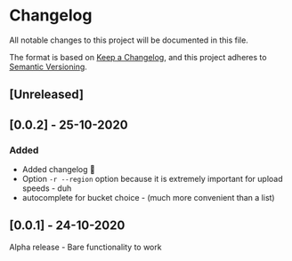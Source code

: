 # Changelog
All notable changes to this project will be documented in this file.

The format is based on [Keep a Changelog](https://keepachangelog.com/en/1.0.0/),
and this project adheres to [Semantic Versioning](https://semver.org/spec/v2.0.0.html).

## [Unreleased]

## [0.0.2] - 25-10-2020

### Added

- Added changelog 🎉
- Option `-r --region` option because it is extremely important for upload speeds - duh
- autocomplete for bucket choice - (much more convenient than a list)

## [0.0.1] - 24-10-2020

Alpha release - Bare functionality to work
